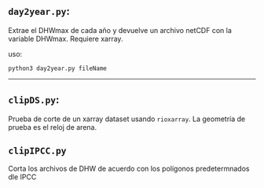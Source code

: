 ## `day2year.py`:  

Extrae el DHWmax de cada año y devuelve un archivo netCDF con la variable DHWmax. Requiere xarray.  

uso: 

`python3 day2year.py fileName` 

---------------------


## `clipDS.py`:

Prueba de corte de un xarray dataset usando `rioxarray`. La geometría de prueba es el reloj de arena.

## `clipIPCC.py`

Corta los archivos de DHW de acuerdo con los polígonos predetermnados dle IPCC


